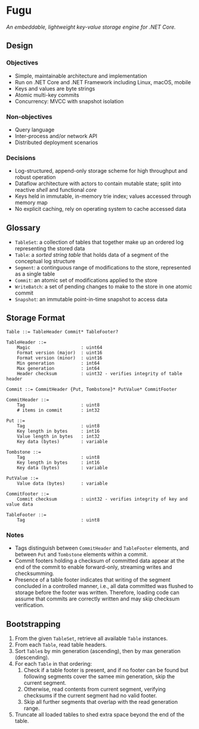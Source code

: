 # Fugu

*An embeddable, lightweight key-value storage engine for .NET Core.*

## Design

### Objectives

- Simple, maintainable architecture and implementation
- Run on .NET Core and .NET Framework including Linux, macOS, mobile
- Keys and values are byte strings
- Atomic multi-key commits
- Concurrency: MVCC with snapshot isolation

### Non-objectives

- Query language
- Inter-process and/or network API
- Distributed deployment scenarios

### Decisions

- Log-structured, append-only storage scheme for high throughput and robust operation
- Dataflow architecture with actors to contain mutable state; split into reactive *shell* and functional *core*
- Keys held in immutable, in-memory trie index; values accessed through memory map
- No explicit caching, rely on operating system to cache accessed data

## Glossary

- `TableSet`: a collection of tables that together make up an ordered log representing the stored data
- `Table`: a *sorted string table* that holds data of a segment of the conceptual log structure
- `Segment`: a continguous range of modifications to the store, represented as a single table
- `Commit`: an atomic set of modifications applied to the store
- `WriteBatch`: a set of pending changes to make to the store in one atomic commit
- `Snapshot`: an immutable point-in-time snapshot to access data

## Storage Format

    Table ::= TableHeader Commit* TableFooter?

    TableHeader ::=
        Magic                   : uint64
        Format version (major)  : uint16
        Format version (minor)  : uint16
        Min generation          : int64
        Max generation          : int64
        Header checksum         : uint32 - verifies integrity of table header

    Commit ::= CommitHeader {Put, Tombstone}* PutValue* CommitFooter

    CommitHeader ::=
        Tag                     : uint8
        # items in commit       : int32

    Put ::=
        Tag                     : uint8
        Key length in bytes     : int16
        Value length in bytes   : int32
        Key data (bytes)        : variable

    Tombstone ::=
        Tag                     : uint8
        Key length in bytes     : int16
        Key data (bytes)        : variable

    PutValue ::=
        Value data (bytes)      : variable

    CommitFooter ::=
        Commit checksum         : uint32 - verifies integrity of key and value data

    TableFooter ::=
        Tag                     : uint8

### Notes

- Tags distinguish between `CommitHeader` and `TableFooter` elements, and between `Put` and `Tombstone` elements within a commit.
- Commit footers holding a checksum of committed data appear at the end of the commit to enable forward-only, streaming writes and checksumming.
- Presence of a table footer indicates that writing of the segment concluded in a controlled manner, i.e., all data committed was flushed to storage before the footer was written. Therefore, loading code can assume that commits are correctly written and may skip checksum verification.

## Bootstrapping

1. From the given `TableSet`, retrieve all available `Table` instances.
2. From each `Table`, read table headers.
3. Sort `Table`s by min generation (ascending), then by max generation (descending).
4. For each `Table` in that ordering:
    1. Check if a table footer is present, and if no footer can be found but following segments cover the samee min generation, skip the current segment.
    2. Otherwise, read contents from current segment, verifying checksums if the current segment had no valid footer.
	3. Skip all further segments that overlap with the read generation range.
5. Truncate all loaded tables to shed extra space beyond the end of the table.
